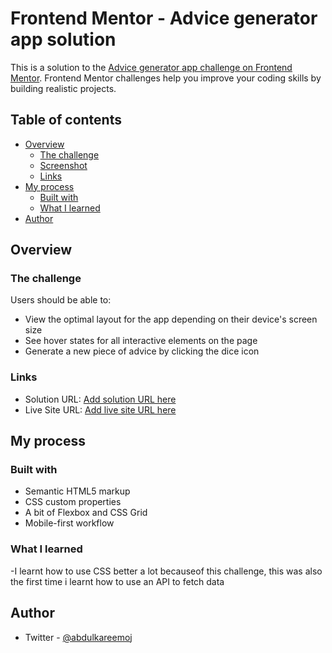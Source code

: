 # Frontend Mentor - Advice generator app solution

This is a solution to the [Advice generator app challenge on Frontend Mentor](https://www.frontendmentor.io/challenges/advice-generator-app-QdUG-13db). Frontend Mentor challenges help you improve your coding skills by building realistic projects.

## Table of contents

- [Overview](#overview)
  - [The challenge](#the-challenge)
  - [Screenshot](#screenshot)
  - [Links](#links)
- [My process](#my-process)
  - [Built with](#built-with)
  - [What I learned](#what-i-learned)
- [Author](#author)




## Overview

### The challenge

Users should be able to:
- View the optimal layout for the app depending on their device's screen size
- See hover states for all interactive elements on the page
- Generate a new piece of advice by clicking the dice icon




### Links

- Solution URL: [Add solution URL here](https://your-solution-url.com)
- Live Site URL: [Add live site URL here](https://abdulkareemoj.github.io/advice-generator-fementor)

## My process

### Built with

- Semantic HTML5 markup
- CSS custom properties
- A bit of Flexbox and CSS Grid
- Mobile-first workflow 


### What I learned

-I learnt how to use CSS better a lot becauseof this challenge, this was also the first time i learnt how to use an API to fetch data


## Author

- Twitter - [@abdulkareemoj](https://www.twitter.com/@abdulkareemoj)
